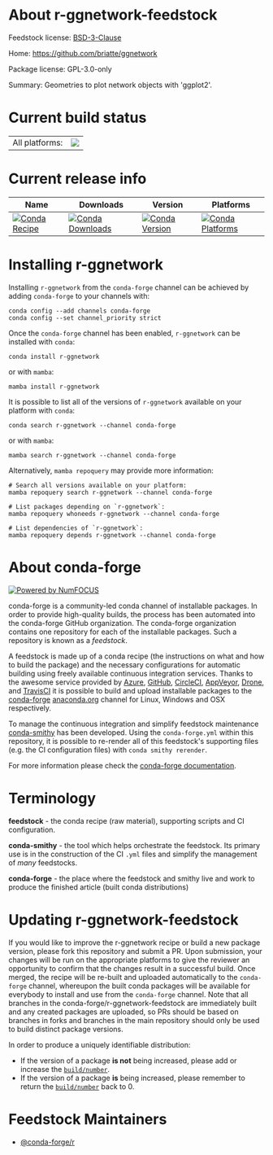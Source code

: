About r-ggnetwork-feedstock
===========================

Feedstock license: [BSD-3-Clause](https://github.com/conda-forge/r-ggnetwork-feedstock/blob/main/LICENSE.txt)

Home: https://github.com/briatte/ggnetwork

Package license: GPL-3.0-only

Summary: Geometries to plot network objects with 'ggplot2'.

Current build status
====================


<table><tr><td>All platforms:</td>
    <td>
      <a href="https://dev.azure.com/conda-forge/feedstock-builds/_build/latest?definitionId=2447&branchName=main">
        <img src="https://dev.azure.com/conda-forge/feedstock-builds/_apis/build/status/r-ggnetwork-feedstock?branchName=main">
      </a>
    </td>
  </tr>
</table>

Current release info
====================

| Name | Downloads | Version | Platforms |
| --- | --- | --- | --- |
| [![Conda Recipe](https://img.shields.io/badge/recipe-r--ggnetwork-green.svg)](https://anaconda.org/conda-forge/r-ggnetwork) | [![Conda Downloads](https://img.shields.io/conda/dn/conda-forge/r-ggnetwork.svg)](https://anaconda.org/conda-forge/r-ggnetwork) | [![Conda Version](https://img.shields.io/conda/vn/conda-forge/r-ggnetwork.svg)](https://anaconda.org/conda-forge/r-ggnetwork) | [![Conda Platforms](https://img.shields.io/conda/pn/conda-forge/r-ggnetwork.svg)](https://anaconda.org/conda-forge/r-ggnetwork) |

Installing r-ggnetwork
======================

Installing `r-ggnetwork` from the `conda-forge` channel can be achieved by adding `conda-forge` to your channels with:

```
conda config --add channels conda-forge
conda config --set channel_priority strict
```

Once the `conda-forge` channel has been enabled, `r-ggnetwork` can be installed with `conda`:

```
conda install r-ggnetwork
```

or with `mamba`:

```
mamba install r-ggnetwork
```

It is possible to list all of the versions of `r-ggnetwork` available on your platform with `conda`:

```
conda search r-ggnetwork --channel conda-forge
```

or with `mamba`:

```
mamba search r-ggnetwork --channel conda-forge
```

Alternatively, `mamba repoquery` may provide more information:

```
# Search all versions available on your platform:
mamba repoquery search r-ggnetwork --channel conda-forge

# List packages depending on `r-ggnetwork`:
mamba repoquery whoneeds r-ggnetwork --channel conda-forge

# List dependencies of `r-ggnetwork`:
mamba repoquery depends r-ggnetwork --channel conda-forge
```


About conda-forge
=================

[![Powered by
NumFOCUS](https://img.shields.io/badge/powered%20by-NumFOCUS-orange.svg?style=flat&colorA=E1523D&colorB=007D8A)](https://numfocus.org)

conda-forge is a community-led conda channel of installable packages.
In order to provide high-quality builds, the process has been automated into the
conda-forge GitHub organization. The conda-forge organization contains one repository
for each of the installable packages. Such a repository is known as a *feedstock*.

A feedstock is made up of a conda recipe (the instructions on what and how to build
the package) and the necessary configurations for automatic building using freely
available continuous integration services. Thanks to the awesome service provided by
[Azure](https://azure.microsoft.com/en-us/services/devops/), [GitHub](https://github.com/),
[CircleCI](https://circleci.com/), [AppVeyor](https://www.appveyor.com/),
[Drone](https://cloud.drone.io/welcome), and [TravisCI](https://travis-ci.com/)
it is possible to build and upload installable packages to the
[conda-forge](https://anaconda.org/conda-forge) [anaconda.org](https://anaconda.org/)
channel for Linux, Windows and OSX respectively.

To manage the continuous integration and simplify feedstock maintenance
[conda-smithy](https://github.com/conda-forge/conda-smithy) has been developed.
Using the ``conda-forge.yml`` within this repository, it is possible to re-render all of
this feedstock's supporting files (e.g. the CI configuration files) with ``conda smithy rerender``.

For more information please check the [conda-forge documentation](https://conda-forge.org/docs/).

Terminology
===========

**feedstock** - the conda recipe (raw material), supporting scripts and CI configuration.

**conda-smithy** - the tool which helps orchestrate the feedstock.
                   Its primary use is in the construction of the CI ``.yml`` files
                   and simplify the management of *many* feedstocks.

**conda-forge** - the place where the feedstock and smithy live and work to
                  produce the finished article (built conda distributions)


Updating r-ggnetwork-feedstock
==============================

If you would like to improve the r-ggnetwork recipe or build a new
package version, please fork this repository and submit a PR. Upon submission,
your changes will be run on the appropriate platforms to give the reviewer an
opportunity to confirm that the changes result in a successful build. Once
merged, the recipe will be re-built and uploaded automatically to the
`conda-forge` channel, whereupon the built conda packages will be available for
everybody to install and use from the `conda-forge` channel.
Note that all branches in the conda-forge/r-ggnetwork-feedstock are
immediately built and any created packages are uploaded, so PRs should be based
on branches in forks and branches in the main repository should only be used to
build distinct package versions.

In order to produce a uniquely identifiable distribution:
 * If the version of a package **is not** being increased, please add or increase
   the [``build/number``](https://docs.conda.io/projects/conda-build/en/latest/resources/define-metadata.html#build-number-and-string).
 * If the version of a package **is** being increased, please remember to return
   the [``build/number``](https://docs.conda.io/projects/conda-build/en/latest/resources/define-metadata.html#build-number-and-string)
   back to 0.

Feedstock Maintainers
=====================

* [@conda-forge/r](https://github.com/orgs/conda-forge/teams/r/)

